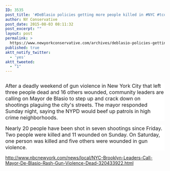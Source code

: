 ```yaml
---
ID: 3535
post_title: '#DeBlasio policies getting more people killed in #NYC #tcot'
author: NY Conservative
post_date: 2015-08-03 08:11:32
post_excerpt: ""
layout: post
permalink: >
  https://www.newyorkconservative.com/archives/deblasio-policies-getting-more-people-killed-in-nyc-tcot/
published: true
aktt_notify_twitter:
  - 'yes'
aktt_tweeted:
  - "1"
---
```

<p><img src="http://www.newyorkconservative.com/wp-content/uploads/2015/08/080315_1211_DeBlasiopol1.jpg" alt=""/>
	</p><p style="background: white"><span style="font-size:12pt">After a deadly weekend of gun violence in New York City that left three people dead and 16 others wounded, community leaders are calling on Mayor de Blasio to step up and crack down on shootings plaguing the city's streets. The mayor responded Sunday night, saying the NYPD would beef up patrols in high crime neighborhoods.
</span></p><p style="background: white"><span style="font-size:12pt">Nearly 20 people have been shot in seven shootings since Friday. Two people were killed and 11 wounded on Sunday. On Saturday, one person was killed and five others were wounded in gun violence.
</span></p><p><a href="http://www.nbcnewyork.com/news/local/NYC-Brooklyn-Leaders-Call-Mayor-De-Blasio-Rash-Gun-Violence-Dead-320433922.html">http://www.nbcnewyork.com/news/local/NYC-Brooklyn-Leaders-Call-Mayor-De-Blasio-Rash-Gun-Violence-Dead-320433922.html</a>
	</p>